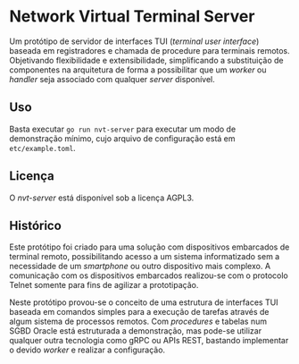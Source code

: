 # Network Virtual Terminal Server

Um protótipo de servidor de interfaces TUI (*terminal user interface*) baseada em registradores e chamada de procedure para terminais remotos. Objetivando flexibilidade e extensibilidade, simplificando a substituição de componentes na arquitetura de forma a possibilitar que um *worker* ou *handler* seja associado com qualquer *server* disponível.

## Uso

Basta executar `go run nvt-server` para executar um modo de demonstração mínimo, cujo arquivo de configuração está em `etc/example.toml`.

## Licença

O *nvt-server* está disponível sob a licença AGPL3.

## Histórico

Este protótipo foi criado para uma solução com dispositivos embarcados de terminal remoto, possibilitando acesso a um sistema informatizado sem a necessidade de um *smartphone* ou outro dispositivo mais complexo. A comunicação com os dispositivos embarcados realizou-se com o protocolo Telnet somente para fins de agilizar a prototipação.

Neste protótipo provou-se o conceito de uma estrutura de interfaces TUI baseada em comandos simples para a execução de tarefas através de algum sistema de processos remotos. Com *procedures* e tabelas num SGBD Oracle está estruturada a demonstração, mas pode-se utilizar qualquer outra tecnologia como gRPC ou APIs REST, bastando implementar o devido *worker* e realizar a configuração.
